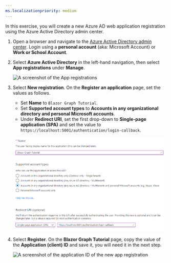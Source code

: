 ```yaml
---
ms.localizationpriority: medium
---
```


<!-- markdownlint-disable MD002 MD041 -->

In this exercise, you will create a new Azure AD web application registration using the Azure Active Directory admin center.

1. Open a browser and navigate to the [Azure Active Directory admin center](https://aad.portal.azure.com). Login using a **personal account** (aka: Microsoft Account) or **Work or School Account**.

1. Select **Azure Active Directory** in the left-hand navigation, then select **App registrations** under **Manage**.

    ![A screenshot of the App registrations ](./images/aad-portal-app-registrations.png)

1. Select **New registration**. On the **Register an application** page, set the values as follows.

    - Set **Name** to `Blazor Graph Tutorial`.
    - Set **Supported account types** to **Accounts in any organizational directory and personal Microsoft accounts**.
    - Under **Redirect URI**, set the first drop-down to **Single-page application (SPA)** and set the value to `https://localhost:5001/authentication/login-callback`.

    ![A screenshot of the Register an application page](./images/aad-register-an-app.png)

1. Select **Register**. On the **Blazor Graph Tutorial** page, copy the value of the **Application (client) ID** and save it, you will need it in the next step.

    ![A screenshot of the application ID of the new app registration](./images/aad-application-id.png)
